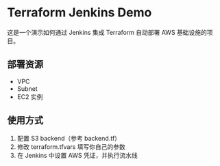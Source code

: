 # Terraform Jenkins Demo

这是一个演示如何通过 Jenkins 集成 Terraform 自动部署 AWS 基础设施的项目。

## 部署资源
- VPC
- Subnet
- EC2 实例

## 使用方式
1. 配置 S3 backend（参考 backend.tf）
2. 修改 terraform.tfvars 填写你自己的参数
3. 在 Jenkins 中设置 AWS 凭证，并执行流水线
   
   











